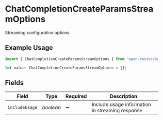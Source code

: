 # ChatCompletionCreateParamsStreamOptions

Streaming configuration options

## Example Usage

```typescript
import { ChatCompletionCreateParamsStreamOptions } from "open-router/models";

let value: ChatCompletionCreateParamsStreamOptions = {};
```

## Fields

| Field                                           | Type                                            | Required                                        | Description                                     |
| ----------------------------------------------- | ----------------------------------------------- | ----------------------------------------------- | ----------------------------------------------- |
| `includeUsage`                                  | *boolean*                                       | :heavy_minus_sign:                              | Include usage information in streaming response |